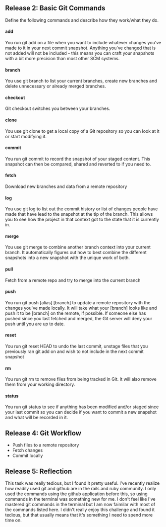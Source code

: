 ## Release 2: Basic Git Commands
Define the following commands and describe how they work/what they do.  


#### add
You run git add on a file when you want to include whatever changes you've made to it in your next commit snapshot. Anything you've changed that is not added will not be included - this means you can craft your snapshots with a bit more precision than most other SCM systems.

#### branch
You use git branch to list your current branches, create new branches and delete unnecessary or already merged branches.

#### checkout
Git checkout switches you between your branches.

#### clone
You use git clone to get a local copy of a Git repository so you can look at it or start modifying it.

#### commit
You run git commit to record the snapshot of your staged content. This snapshot can then be compared, shared and reverted to if you need to.

#### fetch
Download new branches and data from a remote repository

#### log
You use git log to list out the commit history or list of changes people have made that have lead to the snapshot at the tip of the branch. This allows you to see how the project in that context got to the state that it is currently in.

#### merge
You use git merge to combine another branch context into your current branch. It automatically figures out how to best combine the different snapshots into a new snapshot with the unique work of both.

#### pull
Fetch from a remote repo and try to merge into the current branch

#### push
You run git push [alias] [branch] to update a remote repository with the changes you've made locally. It will take what your [branch] looks like and push it to be [branch] on the remote, if possible. If someone else has pushed since you last fetched and merged, the Git server will deny your push until you are up to date.

#### reset
You run git reset HEAD to undo the last commit, unstage files that you previously ran git add on and wish to not include in the next commit snapshot

#### rm
You run git rm to remove files from being tracked in Git. It will also remove them from your working directory.

#### status
You run git status to see if anything has been modified and/or staged since your last commit so you can decide if you want to commit a new snapshot and what will be recorded in it.

## Release 4: Git Workflow

- Push files to a remote repository
- Fetch changes
- Commit locally

## Release 5: Reflection
This task was really tedious, but I found it pretty useful. I've recently realize how readily used git and github are in the rails and ruby community. I only used the commands using the github application before this, so using commands in the terminal was something new for me. I don't feel like I've mastered git commands in the terminal but I am now faimilar with most of the commands listed here. I didn't really enjoy this challenge and found it tedious, but that usually means that it's something I need to spend more time on.